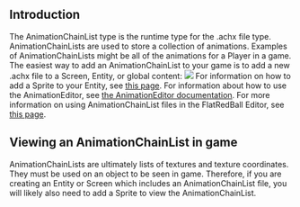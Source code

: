 ## Introduction

The AnimationChainList type is the runtime type for the .achx file type. AnimationChainLists are used to store a collection of animations. Examples of AnimationChainLists might be all of the animations for a Player in a game. The easiest way to add an AnimationChainList to your game is to add a new .achx file to a Screen, Entity, or global content: [![](/wp-content/uploads/2016/01/20_16_19_33.gif)](/wp-content/uploads/2016/01/20_16_19_33.gif) For information on how to add a Sprite to your Entity, see [this page](/documentation/tutorials/glue-tutorials/glue-tutorials-adding-objects-to-entities.md "Glue:Tutorials:Adding objects to Entities"). For information about how to use the AnimationEditor, see [the AnimationEditor documentation](/documentation/tools/glue-gluevault-component-pages-animationeditor-plugin.md). For more information on using AnimationChainList files in the FlatRedBall Editor, see [this page](/documentation/tutorials/glue-tutorials/glue-tutorials-using-animation-chains.md "Glue:Tutorials:Using Animation Chains").

## Viewing an AnimationChainList in game

AnimationChainLists are ultimately lists of textures and texture coordinates. They must be used on an object to be seen in game. Therefore, if you are creating an Entity or Screen which includes an AnimationChainList file, you will likely also need to add a Sprite to view the AnimationChainList.  

